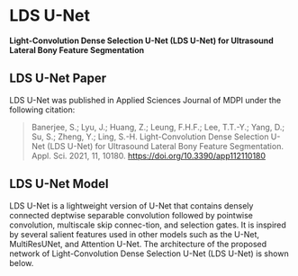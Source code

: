 # LDS U-Net
**Light-Convolution Dense Selection U-Net (LDS U-Net) for Ultrasound Lateral Bony Feature Segmentation**
## LDS U-Net Paper
LDS U-Net was published in Applied Sciences Journal of MDPI under the following citation:

> Banerjee, S.; Lyu, J.; Huang, Z.; Leung, F.H.F.; Lee, T.T.-Y.; Yang, D.; Su, S.; Zheng, Y.; Ling, S.-H. Light-Convolution Dense Selection U-Net (LDS U-Net) for Ultrasound Lateral Bony Feature Segmentation. Appl. Sci. 2021, 11, 10180. https://doi.org/10.3390/app112110180

## LDS U-Net Model
LDS U-Net is a lightweight version of U-Net that contains densely connected deptwise separable convolution followed by pointwise convolution, multiscale skip connec-tion, and selection gates. It is inspired by several salient features used in other models  such as  the  U-Net,  MultiResUNet,  and  Attention  U-Net. The architecture of the proposed network of Light-Convolution Dense Selection U-Net (LDS U-Net) is shown below.

